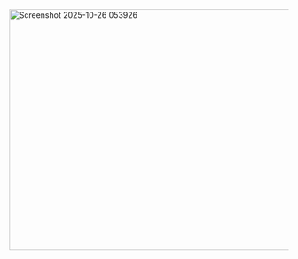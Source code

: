 
<img width="827" height="435" alt="Screenshot 2025-10-26 053926" src="https://github.com/user-attachments/assets/d1885155-8b03-4795-abc4-96ff2c5eb6cb" />

